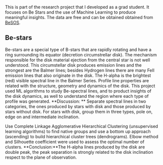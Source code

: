 This is part of the research project that I developed as a grad student. It focuses on Be Stars and the use of Machine Learning to produce meaningful insights.
The data are free and can be obtained obtained from [BeSOS](http://besos.ifa.uv.cl/).
## Be-stars
Be-stars are a special type of B-stars that are rapidly rotating and have a ring surrounding its equator (decretion circumstrellar disk). 
The mechanism responsible for the disk material ejection from the central star is not well understood. 
This circumstellar disk produces emission lines and the strongest are the Balmer lines; besides Hydrogen lines there are many FeII emission lines that also
originate in the disk. The H-alpha is the brightest (red) visible spectral line in the Balmer Series. Profile line properties are related with the structure, 
geometry and dynamics of the disk. This project used ML algorithms to study Be-spectral lines, and to product insights of the disk dynamics, as well to understand the region where each type of profile was generated.
**Discussion: ** Separate spectral lines in two categories, the ones produced by stars with disk and those produced by stars without disk. For stars with disk, group them in three types, pole on, edge on and intermediate inclination.

Use Complete Linkage Agglomerative Hierarchical Clustering (unsupervised learning algorithms) to find native groups and use a bottom up approach (ascending) to build hierarchical cluster trees (dendrograms). Elbow method and Silhouette coefficient were used to assess the optimal number of clusters.
**Conclusion:**The H-alpha lines produced by the disk are double peak, the peak separation is strongly related to the disk inclination respect to the plane of observation.

